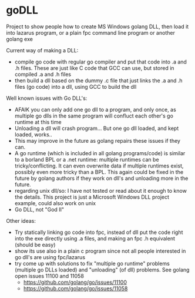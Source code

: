 # goDLL
Project to show people how to create MS Windows golang DLL, then load it into lazarus program, or a plain fpc command line program or another golang exe

Current way of making a DLL:
* compile go code with regular go compiler and put that code into .a and .h files. These are just like C code that GCC can use, but stored in compiled .a and .h files
* then build a dll based on the dummy .c file that just links the .a and .h files (go code) into a dll, using GCC to build the dll

Well known issues with Go DLL's:

* AFAIK you can only add one go dll to a program, and only once, as multiple go dlls in the same program will confluct each other's go runtime at this time
* Unloading a dll will crash program... But one go dll loaded, and kept loaded, works..
* This may improve in the future as golang repairs these issues if they can.  
* A go runtime (which is included in all golang programs/code) is similar to a borland BPL or a .net runtime: multiple runtimes can be tricky/conflicting. It can even overwrite data if multiple runtimes exist, possibly even more tricky than a BPL. This again could be fixed in the future by golang authors if they work on dll's and unloading more in the future.
* regarding unix dll/so: I have not tested or read about it enough to know the details. This project is just a Microsoft Windows DLL project example, could also work on unix
* Go DLL, not "God II"

Other ideas:
* Try statically linking go code into fpc, instead of dll put the code right into the exe directly using .a files, and making an fpc .h equivalent (should be easy)
* show its use also in a plain c program since not all people interested in go dll's are using fpc/lazarus
* try come up with solutions to fix "multiple go runtime" problems (multiple go DLLs loaded) and "unloading" (of dll) problems. See golang open issues 11100 and 11058
  * https://github.com/golang/go/issues/11100
  * https://github.com/golang/go/issues/11058
